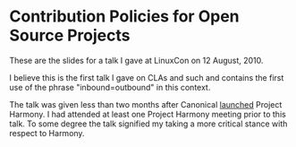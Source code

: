 Contribution Policies for Open Source Projects
==============================================

These are the slides for a talk I gave at LinuxCon on 12 August, 2010.

I believe this is the first talk I gave on CLAs and such and contains
the first use of the phrase "inbound=outbound" in this context.

The talk was given less than two months after Canonical
[launched](http://opensource.com/law/10/6/project-harmony-looks-improve-contribution-agreements-0)
Project Harmony. I had attended at least one Project Harmony meeting
prior to this talk. To some degree the talk signified my taking a more
critical stance with respect to Harmony.